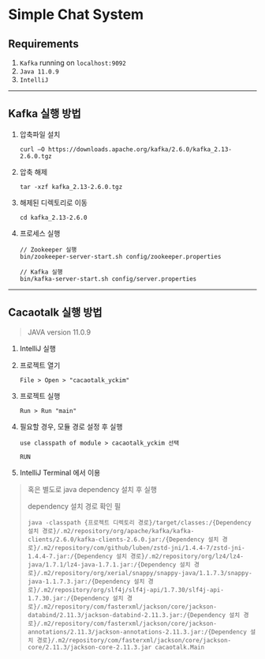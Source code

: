 # Simple Chat System

## Requirements

1. ```Kafka``` running on ```localhost:9092``` 
2. ```Java 11.0.9```
3. ```IntelliJ```

---

## Kafka 실행 방법

1. 압축파일 설치
    ```
    curl –O https://downloads.apache.org/kafka/2.6.0/kafka_2.13-2.6.0.tgz
    ```

2. 압축 해제	
    ```
    tar -xzf kafka_2.13-2.6.0.tgz
   ```
   
3. 해제된 디렉토리로 이동
    ```
    cd kafka_2.13-2.6.0
   ```

4. 프로세스 실행
    ```
    // Zookeeper 실행
    bin/zookeeper-server-start.sh config/zookeeper.properties

    // Kafka 실행
    bin/kafka-server-start.sh config/server.properties
    ```
   
---

## Cacaotalk 실행 방법

> JAVA version 11.0.9

1. IntelliJ 실행

2. 프로젝트 열기

    ```File > Open > "cacaotalk_yckim"```
    
3. 프로젝트 실행

    ```Run > Run "main"```
    
4. 필요할 경우, 모듈 경로 설정 후 실행

    ```use classpath of module > cacaotalk_yckim 선택```
    
    ```RUN ```
    
5. IntelliJ Terminal 에서 이용




> 혹은 별도로 java dependency 설치 후 실행
>
> dependency 설치 경로 확인 필
>
>    ```
>    java -classpath {프로젝트 디렉토리 경로}/target/classes:/{Dependency 설치 경로}/.m2/repository/org/apache/kafka/kafka-clients/2.6.0/kafka-clients-2.6.0.jar:/{Dependency 설치 경로}/.m2/repository/com/github/luben/zstd-jni/1.4.4-7/zstd-jni-1.4.4-7.jar:/{Dependency 설치 경로}/.m2/repository/org/lz4/lz4-java/1.7.1/lz4-java-1.7.1.jar:/{Dependency 설치 경로}/.m2/repository/org/xerial/snappy/snappy-java/1.1.7.3/snappy-java-1.1.7.3.jar:/{Dependency 설치 경로}/.m2/repository/org/slf4j/slf4j-api/1.7.30/slf4j-api-1.7.30.jar:/{Dependency 설치 경로}/.m2/repository/com/fasterxml/jackson/core/jackson-databind/2.11.3/jackson-databind-2.11.3.jar:/{Dependency 설치 경로}/.m2/repository/com/fasterxml/jackson/core/jackson-annotations/2.11.3/jackson-annotations-2.11.3.jar:/{Dependency 설치 경로}/.m2/repository/com/fasterxml/jackson/core/jackson-core/2.11.3/jackson-core-2.11.3.jar cacaotalk.Main
>    ```


